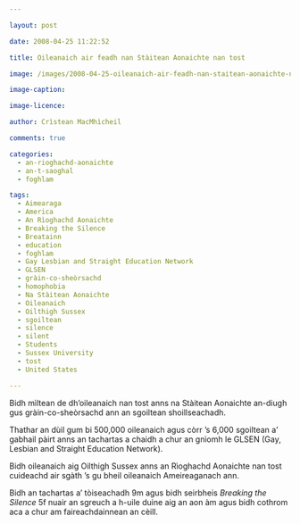 ```yaml
---

layout: post

date: 2008-04-25 11:22:52

title: Oileanaich air feadh nan Stàitean Aonaichte nan tost

image: /images/2008-04-25-oileanaich-air-feadh-nan-staitean-aonaichte-nan-tost.jpg

image-caption:

image-licence:

author: Crìstean MacMhìcheil

comments: true

categories:
  - an-rioghachd-aonaichte
  - an-t-saoghal
  - foghlam

tags:
  - Aimearaga
  - America
  - An Rìoghachd Aonaichte
  - Breaking the Silence
  - Breatainn
  - education
  - foghlam
  - Gay Lesbian and Straight Education Network
  - GLSEN
  - gràin-co-sheòrsachd
  - homophobia
  - Na Stàitean Aonaichte
  - Oileanaich
  - Oilthigh Sussex
  - sgoiltean
  - silence
  - silent
  - Students
  - Sussex University
  - tost
  - United States

---
```


Bidh mìltean de dh&#8217;oileanaich nan tost anns na Stàitean Aonaichte an-diugh gus gràin-co-sheòrsachd ann an sgoiltean shoillseachadh.

<!--more-->

Thathar an dùil gum bi 500,000 oileanaich agus còrr &#8217;s 6,000 sgoiltean a&#8217; gabhail pàirt anns an tachartas a chaidh a chur an gnìomh le GLSEN (Gay, Lesbian and Straight Education Network).

Bidh oileanaich aig Oilthigh Sussex anns an Rìoghachd Aonaichte nan tost cuideachd air sgàth &#8217;s gu bheil oileanaich Ameireaganach ann.

Bidh an tachartas a&#8217; tòiseachadh 9m agus bidh seirbheis _Breaking the Silence_ 5f nuair an sgreuch a h-uile duine aig an aon àm agus bidh cothrom aca a chur am faireachdainnean an cèill.

